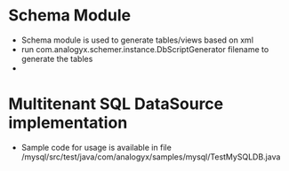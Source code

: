 # Schema Module
- Schema module is used to generate tables/views based on xml
- run com.analogyx.schemer.instance.DbScriptGenerator filename to generate the tables
- 
# Multitenant SQL DataSource implementation
- Sample code for usage is available in  file /mysql/src/test/java/com/analogyx/samples/mysql/TestMySQLDB.java
